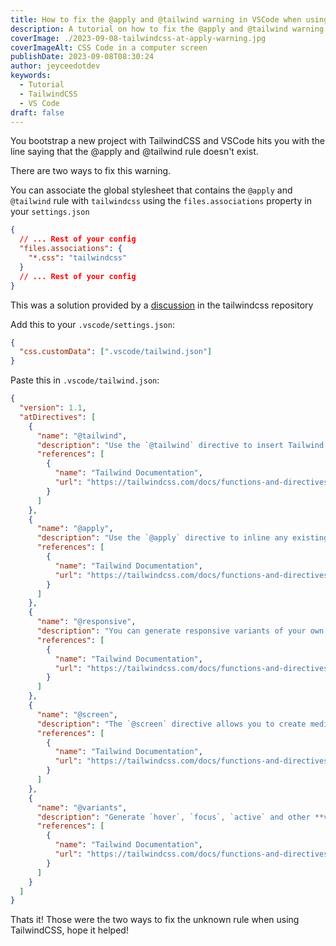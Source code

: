 ```yaml
---
title: How to fix the @apply and @tailwind warning in VSCode when using TailwindCSS
description: A tutorial on how to fix the @apply and @tailwind warning when using VS Code with TailwindCSS
coverImage: ./2023-09-08-tailwindcss-at-apply-warning.jpg
coverImageAlt: CSS Code in a computer screen
publishDate: 2023-09-08T08:30:24
author: jeyceedotdev
keywords:
  - Tutorial
  - TailwindCSS
  - VS Code
draft: false
---
```


You bootstrap a new project with TailwindCSS and VSCode hits you with the line saying that the @apply and @tailwind rule doesn't exist.

There are two ways to fix this warning.

You can associate the global stylesheet that contains the `@apply` and `@tailwind` rule with `tailwindcss` using the `files.associations` property in your `settings.json`

```json
{
  // ... Rest of your config
  "files.associations": {
    "*.css": "tailwindcss"
  }
  // ... Rest of your config
}
```

This was a solution provided by a [discussion](https://github.com/tailwindlabs/tailwindcss/discussions/5258#discussioncomment-1979394) in the tailwindcss repository

Add this to your `.vscode/settings.json`:

```json
{
  "css.customData": [".vscode/tailwind.json"]
}
```

Paste this in `.vscode/tailwind.json`:

````json
{
  "version": 1.1,
  "atDirectives": [
    {
      "name": "@tailwind",
      "description": "Use the `@tailwind` directive to insert Tailwind's `base`, `components`, `utilities` and `screens` styles into your CSS.",
      "references": [
        {
          "name": "Tailwind Documentation",
          "url": "https://tailwindcss.com/docs/functions-and-directives#tailwind"
        }
      ]
    },
    {
      "name": "@apply",
      "description": "Use the `@apply` directive to inline any existing utility classes into your own custom CSS. This is useful when you find a common utility pattern in your HTML that you’d like to extract to a new component.",
      "references": [
        {
          "name": "Tailwind Documentation",
          "url": "https://tailwindcss.com/docs/functions-and-directives#apply"
        }
      ]
    },
    {
      "name": "@responsive",
      "description": "You can generate responsive variants of your own classes by wrapping their definitions in the `@responsive` directive:\n```css\n@responsive {\n  .alert {\n    background-color: #E53E3E;\n  }\n}\n```\n",
      "references": [
        {
          "name": "Tailwind Documentation",
          "url": "https://tailwindcss.com/docs/functions-and-directives#responsive"
        }
      ]
    },
    {
      "name": "@screen",
      "description": "The `@screen` directive allows you to create media queries that reference your breakpoints by **name** instead of duplicating their values in your own CSS:\n```css\n@screen sm {\n  /* ... */\n}\n```\n…gets transformed into this:\n```css\n@media (min-width: 640px) {\n  /* ... */\n}\n```\n",
      "references": [
        {
          "name": "Tailwind Documentation",
          "url": "https://tailwindcss.com/docs/functions-and-directives#screen"
        }
      ]
    },
    {
      "name": "@variants",
      "description": "Generate `hover`, `focus`, `active` and other **variants** of your own utilities by wrapping their definitions in the `@variants` directive:\n```css\n@variants hover, focus {\n   .btn-brand {\n    background-color: #3182CE;\n  }\n}\n```\n",
      "references": [
        {
          "name": "Tailwind Documentation",
          "url": "https://tailwindcss.com/docs/functions-and-directives#variants"
        }
      ]
    }
  ]
}
````

Thats it! Those were the two ways to fix the unknown rule when using TailwindCSS, hope it helped!
